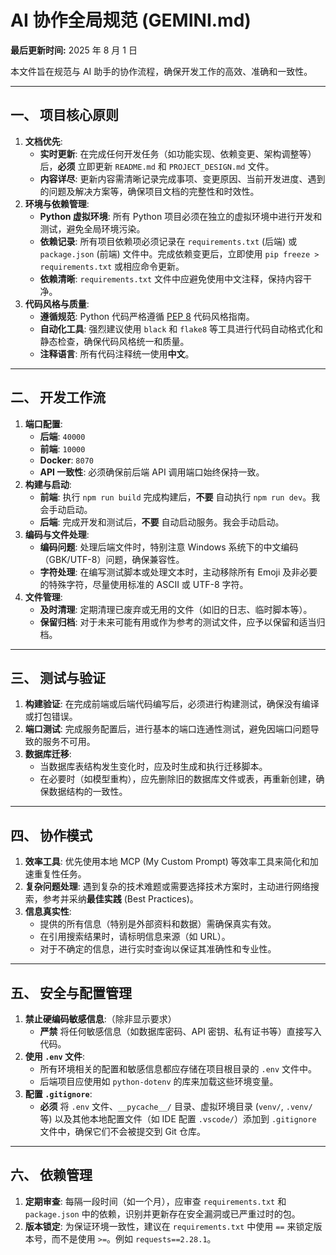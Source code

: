 # **AI 协作全局规范 (GEMINI.md)**

**最后更新时间:** 2025 年 8 月 1 日

本文件旨在规范与 AI 助手的协作流程，确保开发工作的高效、准确和一致性。

---

## **一、 项目核心原则**

1. **文档优先**:
   - **实时更新**: 在完成任何开发任务（如功能实现、依赖变更、架构调整等）后，**必须** 立即更新 `README.md` 和 `PROJECT_DESIGN.md` 文件。
   - **内容详尽**: 更新内容需清晰记录完成事项、变更原因、当前开发进度、遇到的问题及解决方案等，确保项目文档的完整性和时效性。
2. **环境与依赖管理**:
   - **Python 虚拟环境**: 所有 Python 项目必须在独立的虚拟环境中进行开发和测试，避免全局环境污染。
   - **依赖记录**: 所有项目依赖项必须记录在 `requirements.txt` (后端) 或 `package.json` (前端) 文件中。完成依赖变更后，立即使用 `pip freeze > requirements.txt` 或相应命令更新。
   - **依赖清晰**: `requirements.txt` 文件中应避免使用中文注释，保持内容干净。
3. **代码风格与质量**:
   - **遵循规范**: Python 代码严格遵循 [PEP 8](https://peps.python.org/pep-0008/) 代码风格指南。
   - **自动化工具**: 强烈建议使用 `black` 和 `flake8` 等工具进行代码自动格式化和静态检查，确保代码风格统一和质量。
   - **注释语言**: 所有代码注释统一使用**中文**。

---

## **二、 开发工作流**

1. **端口配置**:
   - **后端**: `40000`
   - **前端**: `10000`
   - **Docker**: `8070`
   - **API 一致性**: 必须确保前后端 API 调用端口始终保持一致。
2. **构建与启动**:
   - **前端**: 执行 `npm run build` 完成构建后，**不要** 自动执行 `npm run dev`。我会手动启动。
   - **后端**: 完成开发和测试后，**不要** 自动启动服务。我会手动启动。
3. **编码与文件处理**:
   - **编码问题**: 处理后端文件时，特别注意 Windows 系统下的中文编码（GBK/UTF-8）问题，确保兼容性。
   - **字符处理**: 在编写测试脚本或处理文本时，主动移除所有 Emoji 及非必要的特殊字符，尽量使用标准的 ASCII 或 UTF-8 字符。
4. **文件管理**:
   - **及时清理**: 定期清理已废弃或无用的文件（如旧的日志、临时脚本等）。
   - **保留归档**: 对于未来可能有用或作为参考的测试文件，应予以保留和适当归档。

---

## **三、 测试与验证**

1. **构建验证**: 在完成前端或后端代码编写后，必须进行构建测试，确保没有编译或打包错误。
2. **端口测试**: 完成服务配置后，进行基本的端口连通性测试，避免因端口问题导致的服务不可用。
3. **数据库迁移**:
   - 当数据库表结构发生变化时，应及时生成和执行迁移脚本。
   - 在必要时（如模型重构），应先删除旧的数据库文件或表，再重新创建，确保数据结构的一致性。

---

## **四、 协作模式**

1. **效率工具**: 优先使用本地 MCP (My Custom Prompt) 等效率工具来简化和加速重复性任务。
2. **复杂问题处理**: 遇到复杂的技术难题或需要选择技术方案时，主动进行网络搜索，参考并采纳**最佳实践** (Best Practices)。
3. **信息真实性**:
   - 提供的所有信息（特别是外部资料和数据）需确保真实有效。
   - 在引用搜索结果时，请标明信息来源（如 URL）。
   - 对于不确定的信息，进行实时查询以保证其准确性和专业性。

---

## **五、 安全与配置管理**

1. **禁止硬编码敏感信息**:（除非显示要求）
   - **严禁** 将任何敏感信息（如数据库密码、API 密钥、私有证书等）直接写入代码。
2. **使用 `.env` 文件**:
   - 所有环境相关的配置和敏感信息都应存储在项目根目录的 `.env` 文件中。
   - 后端项目应使用如 `python-dotenv` 的库来加载这些环境变量。
3. **配置 `.gitignore`**:
   - **必须** 将 `.env` 文件、`__pycache__/` 目录、虚拟环境目录 (`venv/`, `.venv/` 等) 以及其他本地配置文件（如 IDE 配置 `.vscode/`）添加到 `.gitignore` 文件中，确保它们不会被提交到 Git 仓库。

---

## **六、 依赖管理**

1. **定期审查**: 每隔一段时间（如一个月），应审查 `requirements.txt` 和 `package.json` 中的依赖，识别并更新存在安全漏洞或已严重过时的包。
2. **版本锁定**: 为保证环境一致性，建议在 `requirements.txt` 中使用 `==` 来锁定版本号，而不是使用 `>=`。例如 `requests==2.28.1`。
